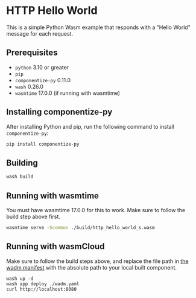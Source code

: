 # HTTP Hello World

This is a simple Python Wasm example that responds with a "Hello World" message for each request.

## Prerequisites

- `python` 3.10 or greater
- `pip`
- `componentize-py` 0.11.0
- `wash` 0.26.0
- `wasmtime` 17.0.0 (if running with wasmtime)

## Installing componentize-py

After installing Python and pip, run the following command to install `componentize-py`:

```bash
pip install componentize-py
```

## Building

```bash
wash build
```

## Running with wasmtime

You must have wasmtime 17.0.0 for this to work. Make sure to follow the build step above first.

```bash
wasmtime serve -Scommon ./build/http_hello_world_s.wasm
```

## Running with wasmCloud

Make sure to follow the build steps above, and replace the file path in [the wadm manifest](./wadm.yaml) with the absolute path to your local built component.

```
wash up -d
wash app deploy ./wadm.yaml
curl http://localhost:8080
```
